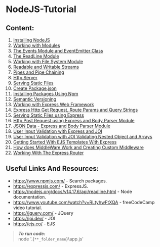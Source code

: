 # NodeJS-Tutorial

## Content: 
1. [Installing NodeJS](https://github.com/mrtngv/NodeJS-Tutorial/tree/master/01_Installing%20NodeJS)
2. [Working with Modules](https://github.com/mrtngv/NodeJS-Tutorial/tree/master/02_Working%20with%20Modules)
3. [The Events Module and EventEmitter Class](https://github.com/mrtngv/NodeJS-Tutorial/tree/master/03_The%20Events%20Module%20and%20EventEmitter%20Class)
4. [The ReadLine Module](https://github.com/mrtngv/NodeJS-Tutorial/tree/master/04_The%20ReadLine%20Module)
5. [Working with File System Module](https://github.com/mrtngv/NodeJS-Tutorial/tree/master/05_Working%20with%20File%20System%20Module)
6. [Readable and Writable Streams](https://github.com/mrtngv/NodeJS-Tutorial/tree/master/06_Readable%20And%20Writable%20Streams)
7. [Pipes and Pipe Chaining](https://github.com/mrtngv/NodeJS-Tutorial/tree/master/07_Pipes%20and%20Pipe%20Chaining)
8. [Http Server](https://github.com/mrtngv/NodeJS-Tutorial/tree/master/08_Creating%20HTTP%20Server%20using%20the%20Http%20Module)
9. [Serving Static Files](https://github.com/mrtngv/NodeJS-Tutorial/tree/master/09_Serving%20Static%20Files%20Using%20the%20Http%20Module%20and%20The%20Filer%20System%20Module)
10. [Create Package.json](https://github.com/mrtngv/NodeJS-Tutorial/tree/master/10_Create%20Package.json%20using%20npm%20init)
11. [Installing Packages Using Npm](https://github.com/mrtngv/NodeJS-Tutorial/tree/master/11_Installing%20Packages%20Using%20npm)
12. [Semantic Versioning](https://github.com/mrtngv/NodeJS-Tutorial/tree/master/12_Semantic%20Versioning)
13. [Working with Express Web Framework](https://github.com/mrtngv/NodeJS-Tutorial/tree/master/13_Start%20working%20with%20Express%20Web%20Framework)
14. [Express Http Get Request, Route Params and Query Strings](https://github.com/mrtngv/NodeJS-Tutorial/tree/master/14_Express%20Http%20Get%20Request%2C%20Route%20Params%20and%20Query%20Strings)
15. [Serving Static Files using Express](https://github.com/mrtngv/NodeJS-Tutorial/tree/master/15_Serving%20Static%20Files%20using%20Express)
16. [Http Post Request using Express and Body Parser Module](https://github.com/mrtngv/NodeJS-Tutorial/tree/master/16_Http%20Post%20Request%20using%20Express%20and%20Body%20Parser%20Module)
17. [JSON Data - Express and Body Parser Module](https://github.com/mrtngv/NodeJS-Tutorial/tree/master/17_JSON%20Data%20-%20Express%20and%20Body%20Parser%20Module)
18. [User Input Validation with Express and JOI](https://github.com/mrtngv/NodeJS-Tutorial/tree/master/18_User%20Input%20Validation%20with%20Express%20and%20JOI)
19. [User Input Validation with JOI Validating Nested Object and Arrays](https://github.com/mrtngv/NodeJS-Tutorial/tree/master/19_JOI%20Validating%20Nested%20Object%20and%20Arrays)
20. [Getting Started With EJS Templates With Express](https://github.com/mrtngv/NodeJS-Tutorial/tree/master/20_Getting%20Started%20With%20EJS%20Templates%20With%20Express)
21. [How does MiddleWare Work and Creating Custom Middleware](https://github.com/mrtngv/NodeJS-Tutorial/tree/master/21_Middleware_Creating%20Custom%20Middleware)
22. [Working With The Express Router](https://github.com/mrtngv/NodeJS-Tutorial/tree/master/22_Working%20With%20The%20Express%20Router)

## Useful Links And Resources:
- https://www.npmjs.com/ - Search packages.
- https://expressjs.com/ - ExpressJS.
- https://nodejs.org/docs/v14.17.6/api/readline.html - Node documentation.
- https://www.youtube.com/watch?v=RLtyhwFtXQA - freeCodeCamp video tutorial.
- https://jquery.com/ - JQuery
- https://joi.dev/ - JOI
- https://ejs.co/ - EJS

> **_To run code:_** <br/> node '.\{`**_folder_name`}\app.js'



